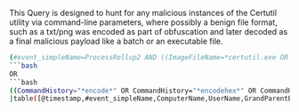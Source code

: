 This Query is designed to hunt for any malicious instances of the Certutil utility via command-line parameters, where possibly a benign file format, such as a txt/png was encoded as part of obfuscation and later decoded as a final malicious payload like a batch or an executable file.

```bash
(#event_simpleName=ProcessRollup2 AND ((ImageFileName=*certutil.exe OR FileName=certutil.exe OR OriginalFilename=CertUtil.exe) AND ((CommandLine="*encode*" OR CommandLine="*encodehex*" OR CommandLine="*decode*" OR CommandLine="*decodehex*") AND (CommandLine="*.acl*" OR CommandLine="*.exe*" OR CommandLine="*.dll*" OR CommandLine="*.bat*" OR CommandLine="*.doc*" OR CommandLine="*.gif*" OR CommandLine="*.jpeg*" OR CommandLine="*.jpg*" OR CommandLine="*.mp3*" OR CommandLine="*.pdf*" OR CommandLine="*.png*" OR CommandLine="*.ppt*" OR CommandLine="*.tmp*" OR CommandLine="*.xls*" OR CommandLine="*.xml*" OR CommandLine="*.zip*" OR CommandLine="*.txt*")))) 
```bash
OR 
```bash
((CommandHistory="*encode*" OR CommandHistory="*encodehex*" OR CommandHistory="*decode*" OR CommandHistory="*decodehex*") AND CommandHistory="*certutil*")
|table([@timestamp,#event_simpleName,ComputerName,UserName,GrandParentBaseFileName,ParentBaseFileName,OriginalFilename,FileName,CommandLine,CommandHistory])
```
